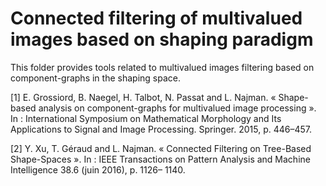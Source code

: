 # Connected filtering of multivalued images based on shaping paradigm

This folder provides tools related to multivalued images filtering based on component-graphs in the shaping space. 

[1] E. Grossiord, B. Naegel, H. Talbot, N. Passat and L. Najman. « Shape-based analysis on component-graphs for multivalued image processing ». In : International Symposium on Mathematical Morphology and Its Applications to Signal and Image Processing. Springer. 2015, p. 446–457.

[2] Y. Xu, T. Géraud and L. Najman. « Connected Filtering on Tree-Based Shape-Spaces ». In : IEEE Transactions on Pattern Analysis and Machine Intelligence 38.6 (juin 2016), p. 1126– 1140.
